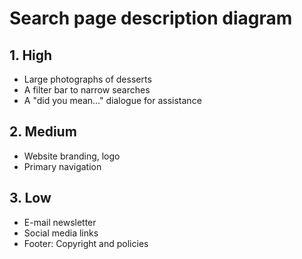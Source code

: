 # Search page description diagram

## 1. High

- Large photographs of desserts
- A filter bar to narrow searches
- A "did you mean…" dialogue for assistance

## 2. Medium

- Website branding, logo
- Primary navigation

## 3. Low

- E-mail newsletter
- Social media links
- Footer: Copyright and policies